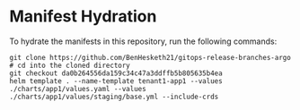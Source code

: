 # Manifest Hydration

To hydrate the manifests in this repository, run the following commands:

```shell
git clone https://github.com/BenHesketh21/gitops-release-branches-argo
# cd into the cloned directory
git checkout da0b264556da159c34c47a3ddffb5b805635b4ea
helm template . --name-template tenant1-app1 --values ./charts/app1/values.yaml --values ./charts/app1/values/staging/base.yml --include-crds
```
